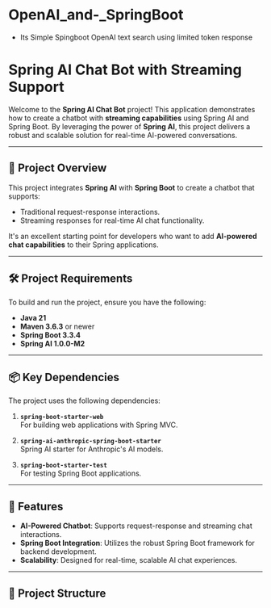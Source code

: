 # OpenAI_and-_SpringBoot

  - Its Simple Spingboot OpenAI text search using limited token response


# Spring AI Chat Bot with Streaming Support

Welcome to the **Spring AI Chat Bot** project! This application demonstrates how to create a chatbot with **streaming capabilities** using Spring AI and Spring Boot. By leveraging the power of **Spring AI**, this project delivers a robust and scalable solution for real-time AI-powered conversations.

---

## 📖 Project Overview

This project integrates **Spring AI** with **Spring Boot** to create a chatbot that supports:
- Traditional request-response interactions.
- Streaming responses for real-time AI chat functionality.

It's an excellent starting point for developers who want to add **AI-powered chat capabilities** to their Spring applications.

---

## 🛠️ Project Requirements

To build and run the project, ensure you have the following:

- **Java 21**  
- **Maven 3.6.3** or newer  
- **Spring Boot 3.3.4**  
- **Spring AI 1.0.0-M2**

---

## 📦 Key Dependencies

The project uses the following dependencies:

1. **`spring-boot-starter-web`**  
   For building web applications with Spring MVC.

2. **`spring-ai-anthropic-spring-boot-starter`**  
   Spring AI starter for Anthropic's AI models.

3. **`spring-boot-starter-test`**  
   For testing Spring Boot applications.

---

## 🚀 Features

- **AI-Powered Chatbot**: Supports request-response and streaming chat interactions.
- **Spring Boot Integration**: Utilizes the robust Spring Boot framework for backend development.
- **Scalability**: Designed for real-time, scalable AI chat experiences.

---

## 📂 Project Structure


